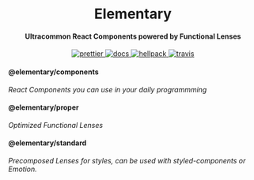 <h1 align="center">
  <br>
  Elementary
  <br>
</h1>

<h4 align="center">Ultracommon React Components powered by Functional Lenses</h4>

<p align="center">
  <a href="https://github.com/prettier/prettier">
        <img src="https://img.shields.io/badge/code_style-prettier-ff69b4.svg" alt="prettier"/>
  </a>
<a href="https://rajatsharma.github.io/elementary-docs/">
        <img src="https://img.shields.io/badge/read-docs-orange.svg" alt="docs"/>
  </a>
  
  <a href="https://github.com/rajatsharma/hellpack">
        <img src="https://img.shields.io/badge/uses-hellpack%20%F0%9F%94%A5-%23414770.svg" alt="hellpack"/>
  </a>
  <a href="https://travis-ci.org/rajatsharma/elementary">
        <img src="https://travis-ci.org/rajatsharma/elementary.svg?branch=master" alt="travis"/>
  </a>
</p>

#### @elementary/components

_React Components you can use in your daily programmming_

#### @elementary/proper

_Optimized Functional Lenses_

#### @elementary/standard

_Precomposed Lenses for styles, can be used with styled-components or Emotion._
